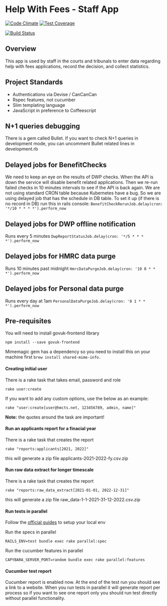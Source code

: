 # Help With Fees - Staff App
[![Code Climate](https://codeclimate.com/github/ministryofjustice/fr-staffapp/badges/gpa.svg)](https://codeclimate.com/github/ministryofjustice/fr-staffapp) [![Test Coverage](https://codeclimate.com/github/ministryofjustice/fr-staffapp/badges/coverage.svg)](https://codeclimate.com/github/ministryofjustice/fr-staffapp/coverage?sort=covered_percent&sort_direction=asc)

[![Build Status](https://dev.azure.com/HMCTS-PET/pet-azure-infrastructure/_apis/build/status/Help%20with%20Fees/hwf-staffapp?branchName=develop)](https://dev.azure.com/HMCTS-PET/pet-azure-infrastructure/_build/latest?definitionId=26&branchName=develop)

## Overview

This app is used by staff in the courts and tribunals to enter data regarding help with fees applications,
record the decision, and collect statistics.

## Project Standards

- Authentications via Devise / CanCanCan
- Rspec features, not cucumber
- Slim templating language
- JavaScript in preference to Coffeescript

## N+1 queries debugging
There is a gem called Bullet. If you want to check N+1 queries in development mode, you can uncomment
Bullet related lines in development.rb

## Delayed jobs for BenefitChecks
We need to keep an eye on the results of DWP checks. When the API is down the service will disable
benefit related applications. Then we re-run failed checks in 10 minutes intervals to see if the
API is back again. We are not using standard CRON table because Kubernetes have a bug. So we are using
delayed job that has the schedule in DB table. To set it up (if there is no record in DB) run this in rails console:
```BenefitCheckRerunJob.delay(cron: '*/10 * * * *').perform_now```

## Delayed jobs for DWP offline notification
Runs every 5 minutes
```DwpReportStatusJob.delay(cron: '*/5 * * * *').perform_now```

## Delayed jobs for HMRC data purge
Runs 10 minutes past midnight
```HmrcDataPurgeJob.delay(cron: '10 0 * * *').perform_now```

## Delayed jobs for Personal data purge
Runs every day at 1am
```PersonalDataPurgeJob.delay(cron: '0 1 * * *').perform_now```

## Pre-requisites
You will need to install govuk-frontend library
```
npm install --save govuk-frontend
```
Mimemagic gem has a dependency so you need to install this on your machine first
```brew install shared-mime-info.```

#### Creating initial user
There is a rake task that takes email, password and role

```
rake user:create
```

If you want to add any custom options, use the below as an example:

```
rake "user:create[user@hmcts.net, 123456789, admin, name]"
```
__Note:__ the quotes around the task are important!

#### Run an applicants report for a finacial year

There is a rake task that creates the report

```
rake "reports:applicants[2021, 2022]"
```
this will generate a zip file applicants-2021-2022-fy.csv.zip

#### Run raw data extract for longer timescale

There is a rake task that creates the report

```
rake "reports:raw_data_extract[2021-01-01, 2022-12-31]"
```
this will generate a zip file raw_data-1-1-2021-31-12-2022.csv.zip


#### Run tests in parallel
Follow the [official guides](https://github.com/grosser/parallel_tests#setup-environment-from-scratch-create-db-and-loads-schema-useful-for-ci) to setup your local env


Run the specs in parallel
```
RAILS_ENV=test bundle exec rake parallel:spec
```

Run the cucumber features in parallel
```
CAPYBARA_SERVER_PORT=random bundle exec rake parallel:features
```

#### Cucumber test report
Cucumber report is enabled now. At the end of the test run you should see a link to a website.
When you run tests in parallel it will generate report per process so if you want to see one report only you should
run test directly without parallel functionality.



